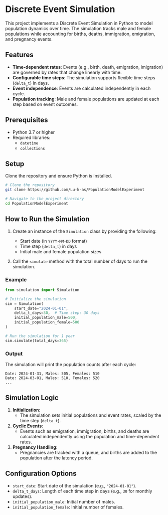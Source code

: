 # Discrete Event Simulation

This project implements a Discrete Event Simulation in Python to model population dynamics over time. The simulation tracks male and female populations while accounting for births, deaths, immigration, emigration, and pregnancy events.

## Features
- **Time-dependent rates**: Events (e.g., birth, death, emigration, imigration) are governed by rates that change linearly with time.
- **Configurable time steps**: The simulation supports flexible time steps (`delta_t`) in days.
- **Event independence**: Events are calculated independently in each cycle.
- **Population tracking**: Male and female populations are updated at each step based on event outcomes.

## Prerequisites
- Python 3.7 or higher
- Required libraries:
  - `datetime`
  - `collections`

## Setup

Clone the repository and ensure Python is installed.

```bash
# Clone the repository
git clone https://github.com/Lu-k-as/PopulationModelExperiment

# Navigate to the project directory
cd PopulationModelExperiment
```

## How to Run the Simulation
1. Create an instance of the `Simulation` class by providing the following:
   - Start date (in `YYYY-MM-DD` format)
   - Time step (`delta_t`) in days
   - Initial male and female population sizes

2. Call the `simulate` method with the total number of days to run the simulation.

### Example
```python
from simulation import Simulation

# Initialize the simulation
sim = Simulation(
    start_date="2024-01-01",
    delta_t_days=30,  # Time step: 30 days
    initial_population_male=500,
    initial_population_female=500
)

# Run the simulation for 1 year
sim.simulate(total_days=365)
```

### Output
The simulation will print the population counts after each cycle:
```
Date: 2024-01-31, Males: 505, Females: 510
Date: 2024-03-01, Males: 510, Females: 520
...
```

## Simulation Logic
1. **Initialization**:
   - The simulation sets initial populations and event rates, scaled by the time step (`delta_t`).
2. **Cyclic Events**:
   - Events such as emigration, immigration, births, and deaths are calculated independently using the population and time-dependent rates.
3. **Pregnancy Handling**:
   - Pregnancies are tracked with a queue, and births are added to the population after the latency period.

## Configuration Options
- `start_date`: Start date of the simulation (e.g., `"2024-01-01"`).
- `delta_t_days`: Length of each time step in days (e.g., `30` for monthly updates).
- `initial_population_male`: Initial number of males.
- `initial_population_female`: Initial number of females.